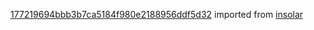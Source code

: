 [177219694bbb3b7ca5184f980e2188956ddf5d32](https://github.com/insolar/insolar/commit/177219694bbb3b7ca5184f980e2188956ddf5d32) imported from [insolar](https://github.com/insolar/insolar)
